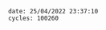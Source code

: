 

                date: 25/04/2022 23:37:10
                cycles: 100260

                         